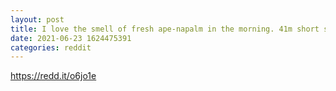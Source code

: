 ```yaml
--- 
layout: post 
title: I love the smell of fresh ape-napalm in the morning. 41m short shares ready for the the BBQ party 
date: 2021-06-23 1624475391 
categories: reddit 
--- 
```

https://redd.it/o6jo1e